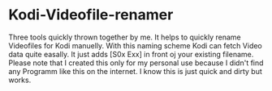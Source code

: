 # Kodi-Videofile-renamer
Three tools quickly thrown together by me. It helps to quickly rename Videofiles for Kodi manuelly. With this naming scheme Kodi can fetch Video data quite easally.
It just adds [S0x Exx] in front oj your existing filename.
Please note that I created this only for my personal use because I didn't find any Programm like this on the internet. I know this is just quick and dirty but works.
